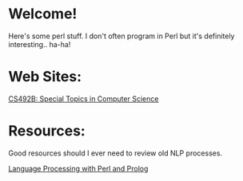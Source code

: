 # Welcome!
Here's some perl stuff. I don't often program in Perl but it's definitely interesting.. ha-ha!


# Web Sites:
[CS492B: Special Topics in Computer Science](http://nlpcl.kaist.ac.kr/~cs492/)
<!-- https://fileadmin.cs.lth.se/cs/Personal/Pierre_Nugues/ilppp/slides/ch05.pdf 
https://cs.lth.se/pierre/ 
research > teaching > courses -->

# Resources:
Good resources should I ever need to review old NLP processes.

[Language Processing with Perl and Prolog](https://ilppp.cs.lth.se/slides.shtml)
